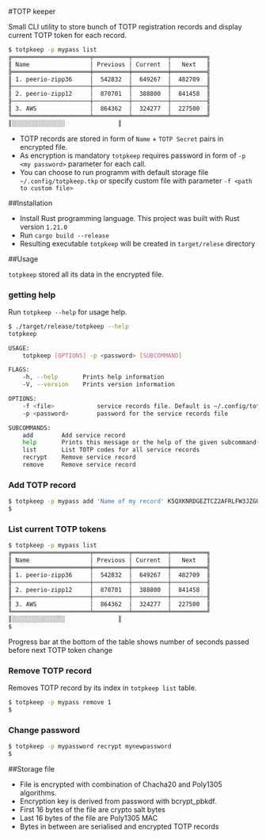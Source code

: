 #TOTP keeper

Small CLI utility to store bunch of TOTP registration records and display current
TOTP token for each record. 
```bash
$ totpkeep -p mypass list
╔══════════════════════╤══════════╤══════════╤══════════╗
║ Name                 │ Previous │ Current  │   Next   ║
╠══════════════════════╪══════════╪══════════╪══════════╣
║ 1. peerio-zipp36     │  542832  │  649267  │  482709  ║
╟──────────────────────┼──────────┼──────────┼──────────╢
║ 2. peerio-zipp12     │  870701  │  388800  │  841458  ║
╟──────────────────────┼──────────┼──────────┼──────────╢
║ 3. AWS               │  864362  │  324277  │  227500  ║
╚══════════════════════╧══════════╧══════════╧══════════╝
║░░░░░░░░░░░░░░░               ║
```
- TOTP records are stored in form of `Name` + `TOTP Secret` pairs in encrypted file.
- As encryption is mandatory `totpkeep` requires password in form of `-p <my password>`
  parameter for each call.
- You can choose to run programm with default storage file `~/.config/totpkeep.tkp` or specify
  custom file with parameter `-f <path to custom file>`

##Installation
- Install Rust programming language. This project was built with Rust version `1.21.0`
- Run `cargo build --release`
- Resulting executable `totpkeep` will be created in `target/relese` directory

##Usage

`totpkeep` stored all its data in the encrypted file. 

### getting help
Run `totpkeep --help` for usage help.
```bash
$ ./target/release/totpkeep --help
totpkeep 

USAGE:
    totpkeep [OPTIONS] -p <password> [SUBCOMMAND]

FLAGS:
    -h, --help       Prints help information
    -V, --version    Prints version information

OPTIONS:
    -f <file>            service records file. Default is ~/.config/totpkeep.tkp
    -p <password>        password for the service records file

SUBCOMMANDS:
    add        Add service record
    help       Prints this message or the help of the given subcommand(s)
    list       List TOTP codes for all service records
    recrypt    Remove service record
    remove     Remove service record
```
### Add TOTP record

```bash
$ totpkeep -p mypass add 'Name of my record' K5QXKNRDGEZTCZ2AFRLFW3JZGU
$
```

### List current TOTP tokens

```bash
$ totpkeep -p mypass list
╔══════════════════════╤══════════╤══════════╤══════════╗
║ Name                 │ Previous │ Current  │   Next   ║
╠══════════════════════╪══════════╪══════════╪══════════╣
║ 1. peerio-zipp36     │  542832  │  649267  │  482709  ║
╟──────────────────────┼──────────┼──────────┼──────────╢
║ 2. peerio-zipp12     │  870701  │  388800  │  841458  ║
╟──────────────────────┼──────────┼──────────┼──────────╢
║ 3. AWS               │  864362  │  324277  │  227500  ║
╚══════════════════════╧══════════╧══════════╧══════════╝
║░░░░░░░░░░░░░░░               ║
$
```
Progress bar at the bottom of the table shows number of seconds passed before next TOTP token change

### Remove TOTP record
Removes TOTP record by its index in `totpkeep list` table.

```bash
$ totpkeep -p mypass remove 1
$
```
### Change password
```bash
$ totpkeep -p mypassword recrypt mynewpassword
$
```

##Storage file

- File is encrypted with combination of Chacha20 and Poly1305 algorithms.
- Encryption key is derived from password with bcrypt_pbkdf.
- First 16 bytes of the file are crypto salt bytes
- Last 16 bytes of the file are Poly1305 MAC
- Bytes in between are serialised and encrypted TOTP records

